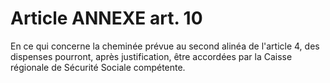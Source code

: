 # Article ANNEXE art. 10

En ce qui concerne la cheminée prévue au second alinéa de l'article 4, des dispenses pourront, après justification, être accordées par la Caisse régionale de Sécurité Sociale compétente.
